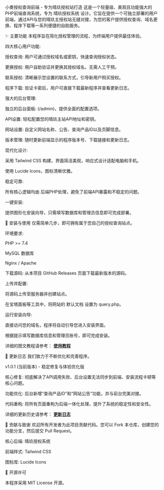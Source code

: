 小奏授权查询前端 - 专为晴玖授权站打造
这是一个轻量级、美观且功能强大的PHP前端查询系统，专为 晴玖授权系统 设计。它旨在提供一个可独立部署的用户前端，通过API与您的晴玖主授权站无缝对接，为您的客户提供授权查询、域名更换、程序下载等一系列便捷的自助服务。

✨ 主要功能
本程序旨在简化授权管理的流程，为终端用户提供最佳体验。

四大核心用户功能:

授权查询: 用户可通过授权域名或密钥，快速查询授权状态。

更换授权: 用户自助验证并更换其授权域名，无需人工干预。

联系授权: 清晰展示您设置的联系方式，引导新用户购买授权。

程序下载: 验证卡密后，用户可直接下载最新程序并查看更新日志。

强大的后台管理:

独立的后台面板: (/admin)，提供全面的配置选项。

API设置: 轻松配置您的晴玖主站API地址和密钥。

网站设置: 自定义网站名称、公告、查询产品ID以及页脚信息。

版本管理: 随时更新前端显示的程序版本号、下载链接和更新日志。

现代化设计:

采用 Tailwind CSS 构建，界面简洁美观，响应式设计适配电脑和手机。

使用 Lucide Icons，图标清晰优雅。

稳定可靠:

所有核心逻辑均由 后端PHP处理，避免了前端API暴露和不稳定的问题。

一键安装:

提供图形化安装向导，只需填写数据库和管理员信息即可完成部署。

🚀 安装与使用
仅需简单几步，即可拥有属于您自己的授权查询站点。

环境要求:

PHP >= 7.4

MySQL 数据库

Nginx / Apache

下载源码: 从本项目 GitHub Releases 页面下载最新版本的源码。

上传并配置:

将源码上传至服务器并创建站点。

在宝塔面板等工具中，将网站的 默认文档 设置为 query.php。

运行安装向导:

直接访问您的域名，程序将自动引导您进入安装界面。

根据提示填写数据库信息和管理员账号，即可完成安装。

详细的图文教程请参考： **[使用教程](https://github.com/Meguminlove/qingjiu-auth-frontend/blob/main/%E5%AE%89%E8%A3%85%E6%95%99%E7%A8%8B.md)**

📜 更新日志
我们致力于不断优化和完善程序。

v1.0.1 (当前版本) - 稳定修复与体验优化版

核心修复: 彻底解决了API调用失败、后台设置无法同步到前端、安装流程卡顿等核心问题。

功能优化: 后台新增“查询产品ID”和“网站公告”功能，并与前台完美对接。

代码重构: 将所有页面重构为后端一体化处理，提升了系统的稳定性和安全性。

详细的更新历史请参考： **[更新日志](https://github.com/Meguminlove/qingjiu-auth-frontend/blob/main/%E6%9B%B4%E6%96%B0%E6%97%A5%E5%BF%97.md)**

🤝 贡献与致谢
欢迎所有开发者为此项目贡献代码。您可以 Fork 本仓库，创建您的功能分支，然后提交 Pull Request。

核心后端: 晴玖授权系统

前端样式: Tailwind CSS

图标库: Lucide Icons

📄 开源许可

本程序采用 MIT License 开源。
